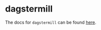 # dagstermill

The docs for `dagstermill` can be found
[here](https://docs.dagster.io/api/python-api/libraries/dagstermill).
